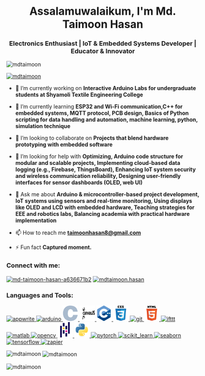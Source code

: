 <h1 align="center">Assalamuwalaikum, I'm Md. Taimoon Hasan</h1>
<h3 align="center">Electronics Enthusiast | IoT & Embedded Systems Developer | Educator & Innovator</h3>

<p align="left"> <img src="https://komarev.com/ghpvc/?username=mdtaimoon&label=Profile%20views&color=0e75b6&style=flat" alt="mdtaimoon" /> </p>

<p align="left"> <a href="https://github.com/ryo-ma/github-profile-trophy"><img src="https://github-profile-trophy.vercel.app/?username=mdtaimoon" alt="mdtaimoon" /></a> </p>

- 🔭 I’m currently working on **Interactive Arduino Labs for undergraduate students at Shyamoli Textile Engineering College**

- 🌱 I’m currently learning **ESP32 and Wi-Fi communication,C++ for embedded systems, MQTT protocol, PCB design, Basics of Python scripting for data handling and automation, machine learning, python, simulation technique**

- 👯 I’m looking to collaborate on **Projects that blend hardware prototyping with embedded software**

- 🤝 I’m looking for help with **Optimizing, Arduino code structure for modular and scalable projects, Implementing cloud-based data logging (e.g., Firebase, ThingsBoard), Enhancing IoT system security and wireless communication reliability, Designing user-friendly interfaces for sensor dashboards (OLED, web UI)**

- 💬 Ask me about **Arduino & microcontroller-based project development, IoT systems using sensors and real-time monitoring, Using displays like OLED and LCD with embedded hardware, Teaching strategies for EEE and robotics labs, Balancing academia with practical hardware implementation**

- 📫 How to reach me **taimoonhasan8@gmail.com**

- ⚡ Fun fact **Captured moment.**

<h3 align="left">Connect with me:</h3>
<p align="left">
<a href="https://linkedin.com/in/md-taimoon-hasan-a636671b2" target="blank"><img align="center" src="https://raw.githubusercontent.com/rahuldkjain/github-profile-readme-generator/master/src/images/icons/Social/linked-in-alt.svg" alt="md-taimoon-hasan-a636671b2" height="30" width="40" /></a>
<a href="https://fb.com/mdtaimoon.hasan" target="blank"><img align="center" src="https://raw.githubusercontent.com/rahuldkjain/github-profile-readme-generator/master/src/images/icons/Social/facebook.svg" alt="mdtaimoon.hasan" height="30" width="40" /></a>
</p>

<h3 align="left">Languages and Tools:</h3>
<p align="left"> <a href="https://appwrite.io" target="_blank" rel="noreferrer"> <img src="https://www.vectorlogo.zone/logos/appwriteio/appwriteio-icon.svg" alt="appwrite" width="40" height="40"/> </a> <a href="https://www.arduino.cc/" target="_blank" rel="noreferrer"> <img src="https://cdn.worldvectorlogo.com/logos/arduino-1.svg" alt="arduino" width="40" height="40"/> </a> <a href="https://www.cprogramming.com/" target="_blank" rel="noreferrer"> <img src="https://raw.githubusercontent.com/devicons/devicon/master/icons/c/c-original.svg" alt="c" width="40" height="40"/> </a> <a href="https://canvasjs.com" target="_blank" rel="noreferrer"> <img src="https://raw.githubusercontent.com/Hardik0307/Hardik0307/master/assets/canvasjs-charts.svg" alt="canvasjs" width="40" height="40"/> </a> <a href="https://www.w3schools.com/cpp/" target="_blank" rel="noreferrer"> <img src="https://raw.githubusercontent.com/devicons/devicon/master/icons/cplusplus/cplusplus-original.svg" alt="cplusplus" width="40" height="40"/> </a> <a href="https://www.w3schools.com/css/" target="_blank" rel="noreferrer"> <img src="https://raw.githubusercontent.com/devicons/devicon/master/icons/css3/css3-original-wordmark.svg" alt="css3" width="40" height="40"/> </a> <a href="https://git-scm.com/" target="_blank" rel="noreferrer"> <img src="https://www.vectorlogo.zone/logos/git-scm/git-scm-icon.svg" alt="git" width="40" height="40"/> </a> <a href="https://www.w3.org/html/" target="_blank" rel="noreferrer"> <img src="https://raw.githubusercontent.com/devicons/devicon/master/icons/html5/html5-original-wordmark.svg" alt="html5" width="40" height="40"/> </a> <a href="https://ifttt.com/" target="_blank" rel="noreferrer"> <img src="https://www.vectorlogo.zone/logos/ifttt/ifttt-ar21.svg" alt="ifttt" width="40" height="40"/> </a> <a href="https://www.mathworks.com/" target="_blank" rel="noreferrer"> <img src="https://upload.wikimedia.org/wikipedia/commons/2/21/Matlab_Logo.png" alt="matlab" width="40" height="40"/> </a> <a href="https://opencv.org/" target="_blank" rel="noreferrer"> <img src="https://www.vectorlogo.zone/logos/opencv/opencv-icon.svg" alt="opencv" width="40" height="40"/> </a> <a href="https://pandas.pydata.org/" target="_blank" rel="noreferrer"> <img src="https://raw.githubusercontent.com/devicons/devicon/2ae2a900d2f041da66e950e4d48052658d850630/icons/pandas/pandas-original.svg" alt="pandas" width="40" height="40"/> </a> <a href="https://www.python.org" target="_blank" rel="noreferrer"> <img src="https://raw.githubusercontent.com/devicons/devicon/master/icons/python/python-original.svg" alt="python" width="40" height="40"/> </a> <a href="https://pytorch.org/" target="_blank" rel="noreferrer"> <img src="https://www.vectorlogo.zone/logos/pytorch/pytorch-icon.svg" alt="pytorch" width="40" height="40"/> </a> <a href="https://scikit-learn.org/" target="_blank" rel="noreferrer"> <img src="https://upload.wikimedia.org/wikipedia/commons/0/05/Scikit_learn_logo_small.svg" alt="scikit_learn" width="40" height="40"/> </a> <a href="https://seaborn.pydata.org/" target="_blank" rel="noreferrer"> <img src="https://seaborn.pydata.org/_images/logo-mark-lightbg.svg" alt="seaborn" width="40" height="40"/> </a> <a href="https://www.tensorflow.org" target="_blank" rel="noreferrer"> <img src="https://www.vectorlogo.zone/logos/tensorflow/tensorflow-icon.svg" alt="tensorflow" width="40" height="40"/> </a> <a href="https://zapier.com" target="_blank" rel="noreferrer"> <img src="https://www.vectorlogo.zone/logos/zapier/zapier-icon.svg" alt="zapier" width="40" height="40"/> </a> </p>

<p><img align="left" src="https://github-readme-stats.vercel.app/api/top-langs?username=mdtaimoon&show_icons=true&locale=en&layout=compact" alt="mdtaimoon" /></p>

<p>&nbsp;<img align="center" src="https://github-readme-stats.vercel.app/api?username=mdtaimoon&show_icons=true&locale=en" alt="mdtaimoon" /></p>

<p><img align="center" src="https://github-readme-streak-stats.herokuapp.com/?user=mdtaimoon&" alt="mdtaimoon" /></p>
